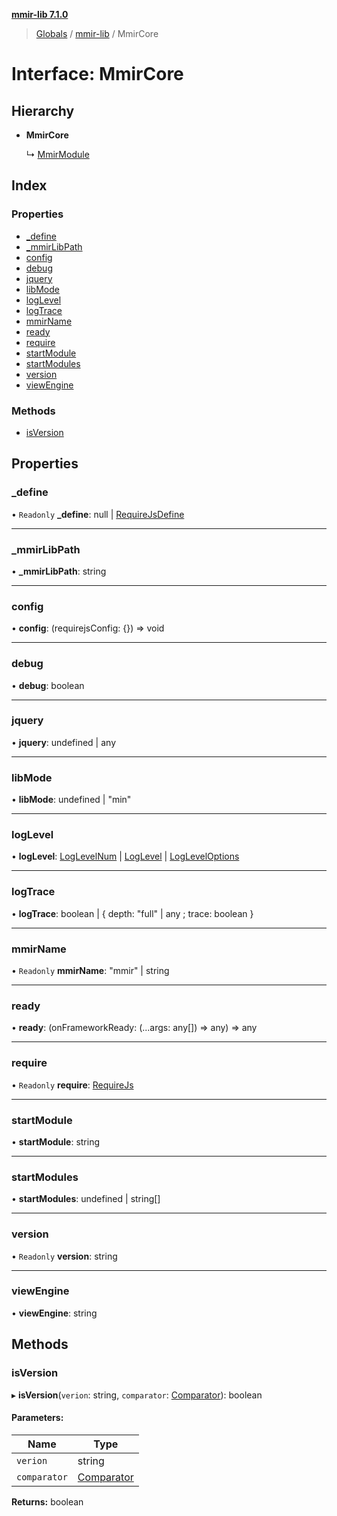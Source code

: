 **[mmir-lib 7.1.0](../README.md)**

> [Globals](../README.md) / [mmir-lib](../modules/mmir_lib.md) / MmirCore

# Interface: MmirCore

## Hierarchy

* **MmirCore**

  ↳ [MmirModule](mmir_lib.mmirmodule.md)

## Index

### Properties

* [\_define](mmir_lib.mmircore.md#_define)
* [\_mmirLibPath](mmir_lib.mmircore.md#_mmirlibpath)
* [config](mmir_lib.mmircore.md#config)
* [debug](mmir_lib.mmircore.md#debug)
* [jquery](mmir_lib.mmircore.md#jquery)
* [libMode](mmir_lib.mmircore.md#libmode)
* [logLevel](mmir_lib.mmircore.md#loglevel)
* [logTrace](mmir_lib.mmircore.md#logtrace)
* [mmirName](mmir_lib.mmircore.md#mmirname)
* [ready](mmir_lib.mmircore.md#ready)
* [require](mmir_lib.mmircore.md#require)
* [startModule](mmir_lib.mmircore.md#startmodule)
* [startModules](mmir_lib.mmircore.md#startmodules)
* [version](mmir_lib.mmircore.md#version)
* [viewEngine](mmir_lib.mmircore.md#viewengine)

### Methods

* [isVersion](mmir_lib.mmircore.md#isversion)

## Properties

### \_define

• `Readonly` **\_define**: null \| [RequireJsDefine](mmir_lib.requirejsdefine.md)

___

### \_mmirLibPath

•  **\_mmirLibPath**: string

___

### config

•  **config**: (requirejsConfig: {}) => void

___

### debug

•  **debug**: boolean

___

### jquery

•  **jquery**: undefined \| any

___

### libMode

•  **libMode**: undefined \| \"min\"

___

### logLevel

•  **logLevel**: [LogLevelNum](../modules/mmir_lib.md#loglevelnum) \| [LogLevel](../modules/mmir_lib.md#loglevel) \| [LogLevelOptions](mmir_lib.logleveloptions.md)

___

### logTrace

•  **logTrace**: boolean \| { depth: \"full\" \| any ; trace: boolean  }

___

### mmirName

• `Readonly` **mmirName**: \"mmir\" \| string

___

### ready

•  **ready**: (onFrameworkReady: (...args: any[]) => any) => any

___

### require

• `Readonly` **require**: [RequireJs](mmir_lib.requirejs.md)

___

### startModule

•  **startModule**: string

___

### startModules

•  **startModules**: undefined \| string[]

___

### version

• `Readonly` **version**: string

___

### viewEngine

•  **viewEngine**: string

## Methods

### isVersion

▸ **isVersion**(`verion`: string, `comparator`: [Comparator](../modules/mmir_lib.md#comparator)): boolean

#### Parameters:

Name | Type |
------ | ------ |
`verion` | string |
`comparator` | [Comparator](../modules/mmir_lib.md#comparator) |

**Returns:** boolean
